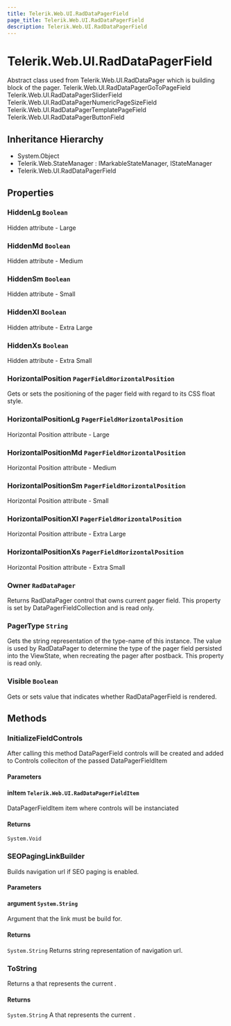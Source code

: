 ```yaml
---
title: Telerik.Web.UI.RadDataPagerField
page_title: Telerik.Web.UI.RadDataPagerField
description: Telerik.Web.UI.RadDataPagerField
---
```


# Telerik.Web.UI.RadDataPagerField

Abstract class used from Telerik.Web.UI.RadDataPager which is building block of the pager.
            Telerik.Web.UI.RadDataPagerGoToPageField Telerik.Web.UI.RadDataPagerSliderField Telerik.Web.UI.RadDataPagerNumericPageSizeField Telerik.Web.UI.RadDataPagerTemplatePageField Telerik.Web.UI.RadDataPagerButtonField

## Inheritance Hierarchy

* System.Object
* Telerik.Web.StateManager : IMarkableStateManager, IStateManager
* Telerik.Web.UI.RadDataPagerField

## Properties

###  HiddenLg `Boolean`

Hidden attribute - Large

###  HiddenMd `Boolean`

Hidden attribute - Medium

###  HiddenSm `Boolean`

Hidden attribute - Small

###  HiddenXl `Boolean`

Hidden attribute - Extra Large

###  HiddenXs `Boolean`

Hidden attribute - Extra Small

###  HorizontalPosition `PagerFieldHorizontalPosition`

Gets or sets the positioning of the pager field with regard to its CSS float style.

###  HorizontalPositionLg `PagerFieldHorizontalPosition`

Horizontal Position attribute - Large

###  HorizontalPositionMd `PagerFieldHorizontalPosition`

Horizontal Position attribute - Medium

###  HorizontalPositionSm `PagerFieldHorizontalPosition`

Horizontal Position attribute - Small

###  HorizontalPositionXl `PagerFieldHorizontalPosition`

Horizontal Position attribute - Extra Large

###  HorizontalPositionXs `PagerFieldHorizontalPosition`

Horizontal Position attribute - Extra Small

###  Owner `RadDataPager`

Returns RadDataPager control that owns current pager field. 
            This property is set by DataPagerFieldCollection and is read only.

###  PagerType `String`

Gets the string representation of the type-name of this instance. The value is
            used by RadDataPager to determine the type of the pager field persisted into the ViewState, when
            recreating the pager after postback. This property is read only.

###  Visible `Boolean`

Gets or sets value that indicates whether RadDataPagerField is rendered.

## Methods

###  InitializeFieldControls

After calling this method DataPagerField controls will be created and added to Controls colleciton
            of the passed DataPagerFieldItem

#### Parameters

#### inItem `Telerik.Web.UI.RadDataPagerFieldItem`

DataPagerFieldItem item where controls will be instanciated

#### Returns

`System.Void` 

###  SEOPagingLinkBuilder

Builds navigation url if SEO paging is enabled.

#### Parameters

#### argument `System.String`

Argument that the link must be build for.

#### Returns

`System.String` Returns string representation of navigation url.

###  ToString

Returns a  that represents the 
            current .

#### Returns

`System.String` A  that represents the current .

